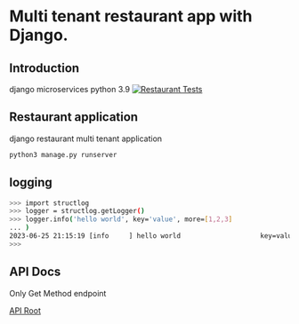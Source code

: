 # Multi tenant restaurant app with Django.

<!-- START doctoc -->
<!-- END doctoc -->

## Introduction

django microservices python 3.9
[![Restaurant Tests](https://github.com/delitamakanda/restaurant/actions/workflows/restaurant_tests.yml/badge.svg?branch=main&event=push)](https://github.com/delitamakanda/restaurant/actions/workflows/restaurant_tests.yml)

## Restaurant application

django restaurant multi tenant application

```bash
python3 manage.py runserver
```

## logging

```bash
>>> import structlog
>>> logger = structlog.getLogger()
>>> logger.info('hello world', key='value', more=[1,2,3]
... )
2023-06-25 21:15:19 [info     ] hello world                    key=value more=[1, 2, 3]
>>>
```

## API Docs
Only Get Method endpoint

[API Root](https://restaurantapi.applikuapp.com/)
